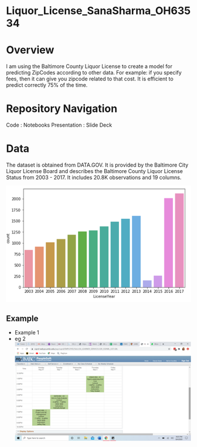 # Liquor_License_SanaSharma_OH63534
# Overview
I am using the Baltimore County Liquor License to create a model for predicting ZipCodes according to other data. For example: if you specify fees, then it can give you zipcode related to that cost. It is efficient to predict correctly 75% of the time.
# Repository Navigation
Code               : Notebooks
Presentation       : Slide Deck
# Data
The dataset is obtained from DATA.GOV. It is provided by the Baltimore City Liquor License Board and describes the Baltimore County Liquor License Status from 2003 - 2017. It includes 20.8K observations and 19 columns. 

![License Per Year](License_per_year.png)



## Example
* Example 1 
* eg 2
![ScreenShot](Screenshot.png)
